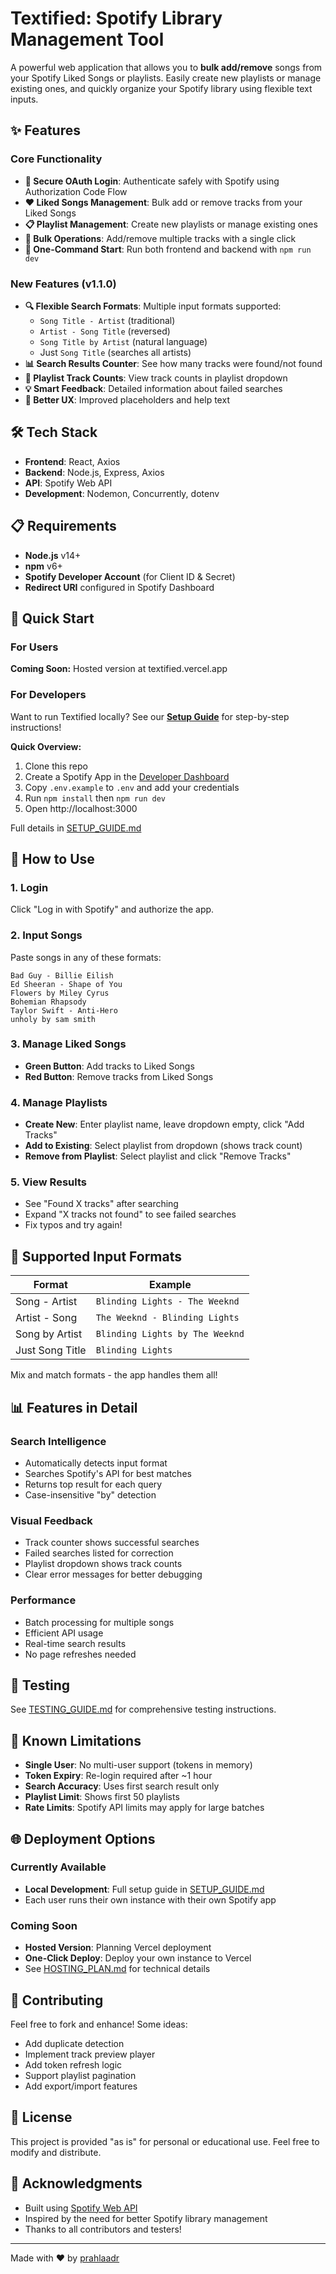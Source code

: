 # Textified: Spotify Library Management Tool

A powerful web application that allows you to **bulk add/remove** songs from your Spotify Liked Songs or playlists. Easily create new playlists or manage existing ones, and quickly organize your Spotify library using flexible text inputs.

## ✨ Features

### Core Functionality
- **🔐 Secure OAuth Login**: Authenticate safely with Spotify using Authorization Code Flow
- **❤️ Liked Songs Management**: Bulk add or remove tracks from your Liked Songs
- **📋 Playlist Management**: Create new playlists or manage existing ones
- **🎵 Bulk Operations**: Add/remove multiple tracks with a single click
- **🚀 One-Command Start**: Run both frontend and backend with `npm run dev`

### New Features (v1.1.0)
- **🔍 Flexible Search Formats**: Multiple input formats supported:
  - `Song Title - Artist` (traditional)
  - `Artist - Song Title` (reversed)
  - `Song Title by Artist` (natural language)
  - Just `Song Title` (searches all artists)
- **📊 Search Results Counter**: See how many tracks were found/not found
- **🔢 Playlist Track Counts**: View track counts in playlist dropdown
- **💡 Smart Feedback**: Detailed information about failed searches
- **🎯 Better UX**: Improved placeholders and help text

## 🛠️ Tech Stack

- **Frontend**: React, Axios
- **Backend**: Node.js, Express, Axios
- **API**: Spotify Web API
- **Development**: Nodemon, Concurrently, dotenv

## 📋 Requirements

- **Node.js** v14+ 
- **npm** v6+
- **Spotify Developer Account** (for Client ID & Secret)
- **Redirect URI** configured in Spotify Dashboard

## 🚀 Quick Start

### For Users
**Coming Soon:** Hosted version at textified.vercel.app

### For Developers
Want to run Textified locally? See our **[Setup Guide](SETUP_GUIDE.md)** for step-by-step instructions!

**Quick Overview:**
1. Clone this repo
2. Create a Spotify App in the [Developer Dashboard](https://developer.spotify.com/dashboard)
3. Copy `.env.example` to `.env` and add your credentials
4. Run `npm install` then `npm run dev`
5. Open http://localhost:3000

Full details in [SETUP_GUIDE.md](SETUP_GUIDE.md)

## 📖 How to Use

### 1. **Login**
Click "Log in with Spotify" and authorize the app.

### 2. **Input Songs** 
Paste songs in any of these formats:
```
Bad Guy - Billie Eilish
Ed Sheeran - Shape of You
Flowers by Miley Cyrus
Bohemian Rhapsody
Taylor Swift - Anti-Hero
unholy by sam smith
```

### 3. **Manage Liked Songs**
- **Green Button**: Add tracks to Liked Songs
- **Red Button**: Remove tracks from Liked Songs

### 4. **Manage Playlists**
- **Create New**: Enter playlist name, leave dropdown empty, click "Add Tracks"
- **Add to Existing**: Select playlist from dropdown (shows track count)
- **Remove from Playlist**: Select playlist and click "Remove Tracks"

### 5. **View Results**
- See "Found X tracks" after searching
- Expand "X tracks not found" to see failed searches
- Fix typos and try again!

## 🎯 Supported Input Formats

| Format | Example |
|--------|---------|
| Song - Artist | `Blinding Lights - The Weeknd` |
| Artist - Song | `The Weeknd - Blinding Lights` |
| Song by Artist | `Blinding Lights by The Weeknd` |
| Just Song Title | `Blinding Lights` |

Mix and match formats - the app handles them all!

## 📊 Features in Detail

### Search Intelligence
- Automatically detects input format
- Searches Spotify's API for best matches
- Returns top result for each query
- Case-insensitive "by" detection

### Visual Feedback
- Track counter shows successful searches
- Failed searches listed for correction
- Playlist dropdown shows track counts
- Clear error messages for better debugging

### Performance
- Batch processing for multiple songs
- Efficient API usage
- Real-time search results
- No page refreshes needed

## 🧪 Testing

See [TESTING_GUIDE.md](TESTING_GUIDE.md) for comprehensive testing instructions.

## 🚧 Known Limitations

- **Single User**: No multi-user support (tokens in memory)
- **Token Expiry**: Re-login required after ~1 hour
- **Search Accuracy**: Uses first search result only
- **Playlist Limit**: Shows first 50 playlists
- **Rate Limits**: Spotify API limits may apply for large batches

## 🌐 Deployment Options

### Currently Available
- **Local Development**: Full setup guide in [SETUP_GUIDE.md](SETUP_GUIDE.md)
- Each user runs their own instance with their own Spotify app

### Coming Soon
- **Hosted Version**: Planning Vercel deployment
- **One-Click Deploy**: Deploy your own instance to Vercel
- See [HOSTING_PLAN.md](HOSTING_PLAN.md) for technical details

## 🤝 Contributing

Feel free to fork and enhance! Some ideas:
- Add duplicate detection
- Implement track preview player
- Add token refresh logic
- Support playlist pagination
- Add export/import features

## 📄 License

This project is provided "as is" for personal or educational use. Feel free to modify and distribute.

## 🙏 Acknowledgments

- Built using [Spotify Web API](https://developer.spotify.com/documentation/web-api/)
- Inspired by the need for better Spotify library management
- Thanks to all contributors and testers!

---

Made with ❤️ by [prahlaadr](https://github.com/prahlaadr)
